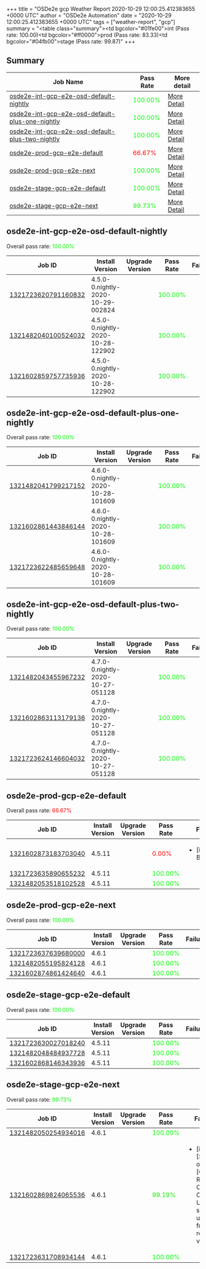 +++
title = "OSDe2e gcp Weather Report 2020-10-29 12:00:25.412383655 +0000 UTC"
author = "OSDe2e Automation"
date = "2020-10-29 12:00:25.412383655 +0000 UTC"
tags = ["weather-report", "gcp"]
summary = "<table class=\"summary\"><tr><td bgcolor=\"#01fe00\"></td><td>int (Pass rate: 100.00)</td></tr><tr><td bgcolor=\"#ff0000\"></td><td>prod (Pass rate: 83.33)</td></tr><tr><td bgcolor=\"#04fb00\"></td><td>stage (Pass rate: 99.87)</td></tr></table>"
+++
## Summary

| Job Name | Pass Rate | More detail |
|----------|-----------|-------------|
|[osde2e-int-gcp-e2e-osd-default-nightly](https://prow.svc.ci.openshift.org/?job=osde2e-int-gcp-e2e-osd-default-nightly)| <span style="color:#01fe00;">100.00%</span>|[More Detail](#osde2e-int-gcp-e2e-osd-default-nightly)|
|[osde2e-int-gcp-e2e-osd-default-plus-one-nightly](https://prow.svc.ci.openshift.org/?job=osde2e-int-gcp-e2e-osd-default-plus-one-nightly)| <span style="color:#01fe00;">100.00%</span>|[More Detail](#osde2e-int-gcp-e2e-osd-default-plus-one-nightly)|
|[osde2e-int-gcp-e2e-osd-default-plus-two-nightly](https://prow.svc.ci.openshift.org/?job=osde2e-int-gcp-e2e-osd-default-plus-two-nightly)| <span style="color:#01fe00;">100.00%</span>|[More Detail](#osde2e-int-gcp-e2e-osd-default-plus-two-nightly)|
|[osde2e-prod-gcp-e2e-default](https://prow.svc.ci.openshift.org/?job=osde2e-prod-gcp-e2e-default)| <span style="color:#ff0000;">66.67%</span>|[More Detail](#osde2e-prod-gcp-e2e-default)|
|[osde2e-prod-gcp-e2e-next](https://prow.svc.ci.openshift.org/?job=osde2e-prod-gcp-e2e-next)| <span style="color:#01fe00;">100.00%</span>|[More Detail](#osde2e-prod-gcp-e2e-next)|
|[osde2e-stage-gcp-e2e-default](https://prow.svc.ci.openshift.org/?job=osde2e-stage-gcp-e2e-default)| <span style="color:#01fe00;">100.00%</span>|[More Detail](#osde2e-stage-gcp-e2e-default)|
|[osde2e-stage-gcp-e2e-next](https://prow.svc.ci.openshift.org/?job=osde2e-stage-gcp-e2e-next)| <span style="color:#07f800;">99.73%</span>|[More Detail](#osde2e-stage-gcp-e2e-next)|



## osde2e-int-gcp-e2e-osd-default-nightly

Overall pass rate: <span style="color:#01fe00;">100.00%</span>

| Job ID | Install Version | Upgrade Version | Pass Rate | Failures |
|--------|-----------------|-----------------|-----------|----------|
[1321723620791160832](https://prow.ci.openshift.org/view/gs/origin-ci-test/logs/osde2e-int-gcp-e2e-osd-default-nightly/1321723620791160832) | 4.5.0-0.nightly-2020-10-29-002824 |  | <span style="color:#01fe00;">100.00%</span>|
[1321482040100524032](https://prow.ci.openshift.org/view/gs/origin-ci-test/logs/osde2e-int-gcp-e2e-osd-default-nightly/1321482040100524032) | 4.5.0-0.nightly-2020-10-28-122902 |  | <span style="color:#01fe00;">100.00%</span>|
[1321602859757735936](https://prow.ci.openshift.org/view/gs/origin-ci-test/logs/osde2e-int-gcp-e2e-osd-default-nightly/1321602859757735936) | 4.5.0-0.nightly-2020-10-28-122902 |  | <span style="color:#01fe00;">100.00%</span>|



## osde2e-int-gcp-e2e-osd-default-plus-one-nightly

Overall pass rate: <span style="color:#01fe00;">100.00%</span>

| Job ID | Install Version | Upgrade Version | Pass Rate | Failures |
|--------|-----------------|-----------------|-----------|----------|
[1321482041799217152](https://prow.ci.openshift.org/view/gs/origin-ci-test/logs/osde2e-int-gcp-e2e-osd-default-plus-one-nightly/1321482041799217152) | 4.6.0-0.nightly-2020-10-28-101609 |  | <span style="color:#01fe00;">100.00%</span>|
[1321602861443846144](https://prow.ci.openshift.org/view/gs/origin-ci-test/logs/osde2e-int-gcp-e2e-osd-default-plus-one-nightly/1321602861443846144) | 4.6.0-0.nightly-2020-10-28-101609 |  | <span style="color:#01fe00;">100.00%</span>|
[1321723622485659648](https://prow.ci.openshift.org/view/gs/origin-ci-test/logs/osde2e-int-gcp-e2e-osd-default-plus-one-nightly/1321723622485659648) | 4.6.0-0.nightly-2020-10-28-101609 |  | <span style="color:#01fe00;">100.00%</span>|



## osde2e-int-gcp-e2e-osd-default-plus-two-nightly

Overall pass rate: <span style="color:#01fe00;">100.00%</span>

| Job ID | Install Version | Upgrade Version | Pass Rate | Failures |
|--------|-----------------|-----------------|-----------|----------|
[1321482043455967232](https://prow.ci.openshift.org/view/gs/origin-ci-test/logs/osde2e-int-gcp-e2e-osd-default-plus-two-nightly/1321482043455967232) | 4.7.0-0.nightly-2020-10-27-051128 |  | <span style="color:#01fe00;">100.00%</span>|
[1321602863113179136](https://prow.ci.openshift.org/view/gs/origin-ci-test/logs/osde2e-int-gcp-e2e-osd-default-plus-two-nightly/1321602863113179136) | 4.7.0-0.nightly-2020-10-27-051128 |  | <span style="color:#01fe00;">100.00%</span>|
[1321723624146604032](https://prow.ci.openshift.org/view/gs/origin-ci-test/logs/osde2e-int-gcp-e2e-osd-default-plus-two-nightly/1321723624146604032) | 4.7.0-0.nightly-2020-10-27-051128 |  | <span style="color:#01fe00;">100.00%</span>|



## osde2e-prod-gcp-e2e-default

Overall pass rate: <span style="color:#ff0000;">66.67%</span>

| Job ID | Install Version | Upgrade Version | Pass Rate | Failures |
|--------|-----------------|-----------------|-----------|----------|
[1321602873183703040](https://prow.ci.openshift.org/view/gs/origin-ci-test/logs/osde2e-prod-gcp-e2e-default/1321602873183703040) | 4.5.11 |  | <span style="color:#ff0000;">0.00%</span>|<ul><li>[install] BeforeSuite</li></ul>
[1321723635890655232](https://prow.ci.openshift.org/view/gs/origin-ci-test/logs/osde2e-prod-gcp-e2e-default/1321723635890655232) | 4.5.11 |  | <span style="color:#01fe00;">100.00%</span>|
[1321482053518102528](https://prow.ci.openshift.org/view/gs/origin-ci-test/logs/osde2e-prod-gcp-e2e-default/1321482053518102528) | 4.5.11 |  | <span style="color:#01fe00;">100.00%</span>|



## osde2e-prod-gcp-e2e-next

Overall pass rate: <span style="color:#01fe00;">100.00%</span>

| Job ID | Install Version | Upgrade Version | Pass Rate | Failures |
|--------|-----------------|-----------------|-----------|----------|
[1321723637639680000](https://prow.ci.openshift.org/view/gs/origin-ci-test/logs/osde2e-prod-gcp-e2e-next/1321723637639680000) | 4.6.1 |  | <span style="color:#01fe00;">100.00%</span>|
[1321482055195824128](https://prow.ci.openshift.org/view/gs/origin-ci-test/logs/osde2e-prod-gcp-e2e-next/1321482055195824128) | 4.6.1 |  | <span style="color:#01fe00;">100.00%</span>|
[1321602874861424640](https://prow.ci.openshift.org/view/gs/origin-ci-test/logs/osde2e-prod-gcp-e2e-next/1321602874861424640) | 4.6.1 |  | <span style="color:#01fe00;">100.00%</span>|



## osde2e-stage-gcp-e2e-default

Overall pass rate: <span style="color:#01fe00;">100.00%</span>

| Job ID | Install Version | Upgrade Version | Pass Rate | Failures |
|--------|-----------------|-----------------|-----------|----------|
[1321723630027018240](https://prow.ci.openshift.org/view/gs/origin-ci-test/logs/osde2e-stage-gcp-e2e-default/1321723630027018240) | 4.5.11 |  | <span style="color:#01fe00;">100.00%</span>|
[1321482048484937728](https://prow.ci.openshift.org/view/gs/origin-ci-test/logs/osde2e-stage-gcp-e2e-default/1321482048484937728) | 4.5.11 |  | <span style="color:#01fe00;">100.00%</span>|
[1321602868146343936](https://prow.ci.openshift.org/view/gs/origin-ci-test/logs/osde2e-stage-gcp-e2e-default/1321602868146343936) | 4.5.11 |  | <span style="color:#01fe00;">100.00%</span>|



## osde2e-stage-gcp-e2e-next

Overall pass rate: <span style="color:#07f800;">99.73%</span>

| Job ID | Install Version | Upgrade Version | Pass Rate | Failures |
|--------|-----------------|-----------------|-----------|----------|
[1321482050254934016](https://prow.ci.openshift.org/view/gs/origin-ci-test/logs/osde2e-stage-gcp-e2e-next/1321482050254934016) | 4.6.1 |  | <span style="color:#01fe00;">100.00%</span>|
[1321602869824065536](https://prow.ci.openshift.org/view/gs/origin-ci-test/logs/osde2e-stage-gcp-e2e-next/1321602869824065536) | 4.6.1 |  | <span style="color:#15ea00;">99.19%</span>|<ul><li>[install] [Suite: operators] [OSD] RBAC Operator Operator Upgrade should upgrade from the replaced version</li></ul>
[1321723631708934144](https://prow.ci.openshift.org/view/gs/origin-ci-test/logs/osde2e-stage-gcp-e2e-next/1321723631708934144) | 4.6.1 |  | <span style="color:#01fe00;">100.00%</span>|



